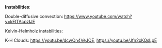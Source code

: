 

**Instabilities:**

Double-diffusive convection: https://www.youtube.com/watch?v=kEtTAcpzIJE

Kelvin-Helmholz instabilities:

K-H Clouds: https://youtu.be/dcwOn4VeJOE, https://youtu.be/Jfn2xKQsLpE

